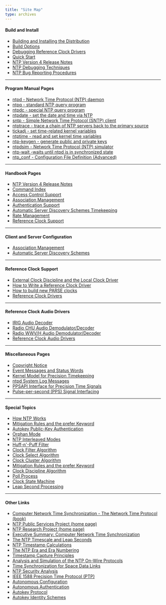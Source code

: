 ```yaml
---
title: "Site Map"
type: archives
---
```


#### Build and Install

* [Building and Installing the Distribution](/archives/4.2.8-series/build)
* [Build Options](/archives/4.2.8-series/config)
* [Debugging Reference Clock Drivers](/archives/4.2.8-series/rdebug)
* [Quick Start](/archives/4.2.8-series/quick)
* [NTP Version 4 Release Notes](/archives/4.2.8-series/release)
* [NTP Debugging Techniques](/archives/4.2.8-series/debug)
* [NTP Bug Reporting Procedures](/archives/4.2.8-series/bugs)

* * *

#### Program Manual Pages

* [ntpd - Network Time Protocol (NTP) daemon](/archives/4.2.8-series/ntpd)
* [ntpq - standard NTP query program](/archives/4.2.8-series/ntpq)
* [ntpdc - special NTP query program](/archives/4.2.8-series/ntpdc)
* [ntpdate - set the date and time via NTP](/archives/4.2.8-series/ntpdate)
* [sntp - Simple Network Time Protocol (SNTP) client](/archives/4.2.8-series/sntp)
* [ntptrace - trace a chain of NTP servers back to the primary source](/archives/4.2.8-series/ntptrace)
* [tickadj - set time-related kernel variables](/archives/4.2.8-series/tickadj)
* [ntptime - read and set kernel time variables](/archives/4.2.8-series/ntptime)
* [ntp-keygen - generate public and private keys](/archives/4.2.8-series/keygen)
* [ntpdsim - Network Time Protocol (NTP) simulator](/archives/4.2.8-series/ntpdsim)
* [ntp-wait -waits until ntpd is in synchronized state](/archives/4.2.8-series/ntp-wait)
* [ntp_conf - Configuration File Definition (Advanced)](/archives/4.2.8-series/ntp_conf)

* * *

#### Handbook Pages

* [NTP Version 4 Release Notes](/archives/4.2.8-series/release)
* [Command Index](/archives/4.2.8-series/comdex)
* [Access Control Support](/archives/4.2.8-series/access)
* [Association Management](/archives/4.2.8-series/assoc)
* [Authentication Support](/archives/4.2.8-series/authentic)
* [Automatic Server Discovery Schemes Timekeeping](/archives/4.2.8-series/discover)
* [Rate Management](/archives/4.2.8-series/rate)
* [Reference Clock Support](/archives/4.2.8-series/refclock)

* * *

#### Client and Server Configuration

* [Association Management](/archives/4.2.8-series/assoc)
* [Automatic Server Discovery Schemes](/archives/4.2.8-series/discover)

* * *

#### Reference Clock Support

* [External Clock Discipline and the Local Clock Driver](/archives/4.2.8-series/extern)
* [How to Write a Reference Clock Driver](/archives/4.2.8-series/howto)
* [How to build new PARSE clocks](/archives/4.2.8-series/parsenew)
* [Reference Clock Drivers](/archives/4.2.8-series/refclock)

* * *

#### Reference Clock Audio Drivers

* [IRIG Audio Decoder](/archives/drivers/driver6)
* [Radio CHU Audio Demodulator/Decoder](/archives/drivers/driver7)
* [Radio WWV/H Audio Demodulator/Decoder](/archives/drivers/driver36)
* [Reference Clock Audio Drivers](/archives/4.2.8-series/audio)

* * *

#### Miscellaneous Pages

* [Copyright Notice](/archives/4.2.8-series/copyright)
* [Event Messages and Status Words](/archives/4.2.8-series/decode)
* [Kernel Model for Precision Timekeeping](/archives/4.2.8-series/kern)
* [ntpd System Log Messages](/archives/4.2.8-series/msyslog)
* [PPSAPI Interface for Precision Time Signals](/archives/4.2.8-series/kernpps)
* [Pulse-per-second (PPS) Signal Interfacing](/archives/4.2.8-series/pps)

* * *

#### Special Topics

* [How NTP Works](/archives/4.2.8-series/warp)
* [Mitigation Rules and the prefer Keyword](/archives/4.2.8-series/prefer)
* [Autokey Public-Key Authentication](/archives/4.2.8-series/autokey)
* [Orphan Mode](/archives/4.2.8-series/orphan)
* [NTP Interleaved Modes](/archives/4.2.8-series/xleave)
* [Huff-n'-Puff Filter](/archives/4.2.8-series/huffpuff)
* [Clock Filter Algorithm](/archives/4.2.8-series/filter)
* [Clock Select Algorithm](/archives/4.2.8-series/select)
* [Clock Cluster Algorithm](/archives/4.2.8-series/cluster)
* [Mitigation Rules and the prefer Keyword](/archives/4.2.8-series/prefer)
* [Clock Discipline Algorithm](/archives/4.2.8-series/discipline)
* [Poll Process](/archives/4.2.8-series/poll)
* [Clock State Machine](/archives/4.2.8-series/clock)
* [Leap Second Processing](/archives/4.2.8-series/leap)

* * *

#### Other Links

* [Computer Network Time Synchronization - The Network Time Protocol (book)](/reflib/book)
* [NTP Public Services Project (home page)](http://www.ntp.org/index.html)
* [NTP Research Project (home page)](/reflib/ntp)
* [Executive Summary: Computer Network Time Synchronization](/reflib/exec)
* [The NTP Timescale and Leap Seconds](/reflib/leap)
* [NTP Timestamp Calculations](/reflib/time)
* [The NTP Era and Era Numbering](/reflib/y2k)
* [Timestamp Capture Principles](/reflib/stamp)
* [Analysis and Simulation of the NTP On-Wire Protocols](/reflib/onwire)
* [Time Synchronization for Space Data Links](/reflib/proximity)
* [NTP Security Analysis](/reflib/security)
* [IEEE 1588 Precision Time Protocol (PTP)](/reflib/ptp)
* [Autonomous Configuration](/reflib/autocfg)
* [Autonomous Authentication](/reflib/autokey)
* [Autokey Protocol](/reflib/proto)
* [Autokey Identity Schemes](/reflib/ident)